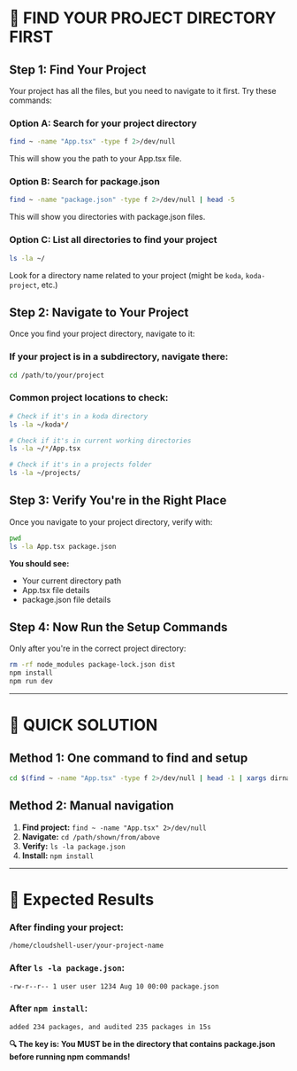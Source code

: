 # 🎯 **FIND YOUR PROJECT DIRECTORY FIRST**

## **Step 1: Find Your Project**
Your project has all the files, but you need to navigate to it first. Try these commands:

### **Option A: Search for your project directory**
```bash
find ~ -name "App.tsx" -type f 2>/dev/null
```
This will show you the path to your App.tsx file.

### **Option B: Search for package.json**
```bash
find ~ -name "package.json" -type f 2>/dev/null | head -5
```
This will show you directories with package.json files.

### **Option C: List all directories to find your project**
```bash
ls -la ~/
```
Look for a directory name related to your project (might be `koda`, `koda-project`, etc.)

## **Step 2: Navigate to Your Project**
Once you find your project directory, navigate to it:

### **If your project is in a subdirectory, navigate there:**
```bash
cd /path/to/your/project
```

### **Common project locations to check:**
```bash
# Check if it's in a koda directory
ls -la ~/koda*/

# Check if it's in current working directories
ls -la ~/*/App.tsx

# Check if it's in a projects folder
ls -la ~/projects/
```

## **Step 3: Verify You're in the Right Place**
Once you navigate to your project directory, verify with:
```bash
pwd
ls -la App.tsx package.json
```

**You should see:**
- Your current directory path
- App.tsx file details
- package.json file details

## **Step 4: Now Run the Setup Commands**
Only after you're in the correct project directory:

```bash
rm -rf node_modules package-lock.json dist
npm install
npm run dev
```

---

# 🚀 **QUICK SOLUTION**

## **Method 1: One command to find and setup**
```bash
cd $(find ~ -name "App.tsx" -type f 2>/dev/null | head -1 | xargs dirname) && pwd && ls -la package.json && npm install
```

## **Method 2: Manual navigation**
1. **Find project:** `find ~ -name "App.tsx" 2>/dev/null`
2. **Navigate:** `cd /path/shown/from/above`  
3. **Verify:** `ls -la package.json`
4. **Install:** `npm install`

---

# 🎯 **Expected Results**

### **After finding your project:**
```
/home/cloudshell-user/your-project-name
```

### **After `ls -la package.json`:**
```
-rw-r--r-- 1 user user 1234 Aug 10 00:00 package.json
```

### **After `npm install`:**
```
added 234 packages, and audited 235 packages in 15s
```

**🔍 The key is: You MUST be in the directory that contains package.json before running npm commands!**